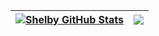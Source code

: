| <a href="https://github.com/ShelbyHell/github-readme-stats"><img align="center" src="https://github-readme-stats-oktrn4plc-shelbyhell.vercel.app/api?username=vsc-sxx&count_private=true&show_icons=true&include_all_commits=true&theme=synthwave&hide_border=true&layout=compact" alt="Shelby GitHub Stats" /></a> | <a href="https://github.com/ShelbyHell/github-readme-stats"><img align="center" src="https://github-readme-stats-oktrn4plc-shelbyhell.vercel.app/api/top-langs/?username=vsc-sxx&layout=compact&hide_border=true&theme=synthwave" /></a> |
| ------------- | ------------- |
